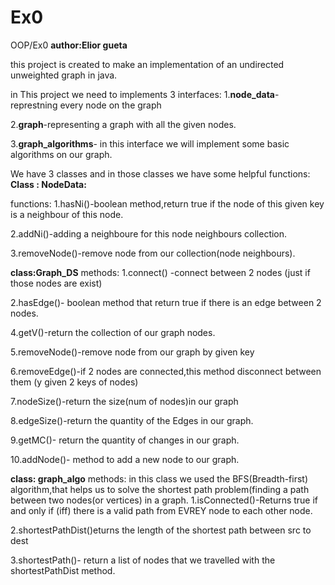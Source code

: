 # Ex0
OOP/Ex0
**author:Elior gueta**

this project is created to make an implementation of an undirected unweighted graph in java.

in This project we need to implements 3 interfaces:
1.**node_data**-represtning every node on the graph

2.**graph**-representing a graph with all the given nodes.

3.**graph_algorithms**- in this interface we will implement some basic algorithms on our graph.

We have 3 classes and in those classes we have some helpful functions:
**Class : NodeData:**

functions:
1.hasNi()-boolean method,return true if the node of this given key is a neighbour of this node.

2.addNi()-adding a neighboure for this node neighbours collection.

3.removeNode()-remove node from our collection(node neighbours).


**class:Graph_DS**
methods:
1.connect() -connect between 2 nodes 
(just if those nodes are exist)

2.hasEdge()- boolean method that return true if there is an edge between 2 nodes.

4.getV()-return the collection of our graph nodes.

5.removeNode()-remove node from our graph by given key

6.removeEdge()-if 2 nodes are connected,this method disconnect between them (y given 2 keys of nodes)

7.nodeSize()-return the size(num of nodes)in our graph

8.edgeSize()-return the quantity of the Edges in our graph.

9.getMC()- return the quantity of changes in our graph.

10.addNode()- method to add a new node to our graph.

**class: graph_algo**
methods:
in this class we used the BFS(Breadth-first) algorithm,that helps us to solve the shortest path problem(finding a path between two nodes(or vertices) in a graph.
1.isConnected()-Returns true if and only if (iff) there is a valid path from EVREY node to each other node.

2.shortestPathDist()eturns the length of the shortest path between src to dest

3.shortestPath()- return a list of nodes that we travelled with the shortestPathDist method.









